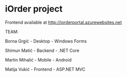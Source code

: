 # iOrder project



Frontend available at http://iorderportal.azurewebsites.net


TEAM:

Borna Grgić - Desktop - Windows Forms

Shimun Matić - Backend - .NET Core

Martin Mihalić - Mobile - Android

Matija Vukić - Frontend - ASP.NET MVC
